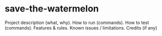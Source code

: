 # save-the-watermelon
Project description (what, why).
How to run (commands).
How to test (commands).
Features & rules.
Known issues / limitations.
Credits (if any)
